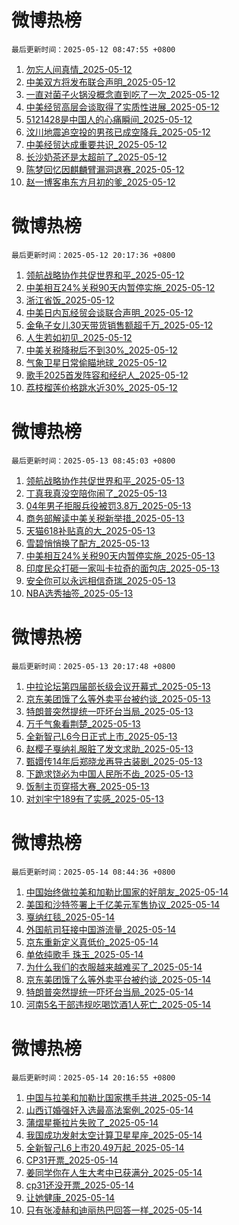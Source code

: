 # 微博热榜

`最后更新时间：2025-05-12 08:47:55 +0800`
1. [勿忘人间真情_2025-05-12](https://m.weibo.cn/search?containerid=100103type%3D1%26t%3D10%26q%3D%23%E5%8B%BF%E5%BF%98%E4%BA%BA%E9%97%B4%E7%9C%9F%E6%83%85%23&stream_entry_id=51&isnewpage=1&extparam=seat%3D1%26c_type%3D51%26pos%3D0%26q%3D%2523%25E5%258B%25BF%25E5%25BF%2598%25E4%25BA%25BA%25E9%2597%25B4%25E7%259C%259F%25E6%2583%2585%2523%26cate%3D10103%26dgr%3D0%26filter_type%3Drealtimehot%26stream_entry_id%3D51%26display_time%3D1747010873%26pre_seqid%3D17470108735869310095481)
1. [中美双方将发布联合声明_2025-05-12](https://m.weibo.cn/search?containerid=100103type%3D1%26t%3D10%26q%3D%23%E4%B8%AD%E7%BE%8E%E5%8F%8C%E6%96%B9%E5%B0%86%E5%8F%91%E5%B8%83%E8%81%94%E5%90%88%E5%A3%B0%E6%98%8E%23&stream_entry_id=31&isnewpage=1&extparam=seat%3D1%26q%3D%2523%25E4%25B8%25AD%25E7%25BE%258E%25E5%258F%258C%25E6%2596%25B9%25E5%25B0%2586%25E5%258F%2591%25E5%25B8%2583%25E8%2581%2594%25E5%2590%2588%25E5%25A3%25B0%25E6%2598%258E%2523%26filter_type%3Drealtimehot%26lcate%3D5001%26c_type%3D31%26pos%3D0%26flag%3D2%26cate%3D5001%26band_rank%3D1%26dgr%3D0%26realpos%3D1%26stream_entry_id%3D31%26display_time%3D1747010873%26pre_seqid%3D17470108735869310095481)
1. [一直对菌子火锅没概念直到吃了一次_2025-05-12](https://m.weibo.cn/search?containerid=100103type%3D1%26t%3D10%26q%3D%E4%B8%80%E7%9B%B4%E5%AF%B9%E8%8F%8C%E5%AD%90%E7%81%AB%E9%94%85%E6%B2%A1%E6%A6%82%E5%BF%B5%E7%9B%B4%E5%88%B0%E5%90%83%E4%BA%86%E4%B8%80%E6%AC%A1&stream_entry_id=31&isnewpage=1&extparam=seat%3D1%26q%3D%25E4%25B8%2580%25E7%259B%25B4%25E5%25AF%25B9%25E8%258F%258C%25E5%25AD%2590%25E7%2581%25AB%25E9%2594%2585%25E6%25B2%25A1%25E6%25A6%2582%25E5%25BF%25B5%25E7%259B%25B4%25E5%2588%25B0%25E5%2590%2583%25E4%25BA%2586%25E4%25B8%2580%25E6%25AC%25A1%26filter_type%3Drealtimehot%26lcate%3D5001%26c_type%3D31%26pos%3D1%26flag%3D1%26cate%3D5001%26band_rank%3D2%26dgr%3D0%26realpos%3D2%26stream_entry_id%3D31%26display_time%3D1747010873%26pre_seqid%3D17470108735869310095481)
1. [中美经贸高层会谈取得了实质性进展_2025-05-12](https://m.weibo.cn/search?containerid=100103type%3D1%26t%3D10%26q%3D%23%E4%B8%AD%E7%BE%8E%E7%BB%8F%E8%B4%B8%E9%AB%98%E5%B1%82%E4%BC%9A%E8%B0%88%E5%8F%96%E5%BE%97%E4%BA%86%E5%AE%9E%E8%B4%A8%E6%80%A7%E8%BF%9B%E5%B1%95%23&stream_entry_id=31&isnewpage=1&extparam=seat%3D1%26q%3D%2523%25E4%25B8%25AD%25E7%25BE%258E%25E7%25BB%258F%25E8%25B4%25B8%25E9%25AB%2598%25E5%25B1%2582%25E4%25BC%259A%25E8%25B0%2588%25E5%258F%2596%25E5%25BE%2597%25E4%25BA%2586%25E5%25AE%259E%25E8%25B4%25A8%25E6%2580%25A7%25E8%25BF%259B%25E5%25B1%2595%2523%26filter_type%3Drealtimehot%26lcate%3D5001%26c_type%3D31%26pos%3D2%26flag%3D1%26cate%3D5001%26band_rank%3D3%26dgr%3D0%26realpos%3D3%26stream_entry_id%3D31%26display_time%3D1747010873%26pre_seqid%3D17470108735869310095481)
1. [5121428是中国人的心痛瞬间_2025-05-12](https://m.weibo.cn/search?containerid=100103type%3D1%26t%3D10%26q%3D%235121428%E6%98%AF%E4%B8%AD%E5%9B%BD%E4%BA%BA%E7%9A%84%E5%BF%83%E7%97%9B%E7%9E%AC%E9%97%B4%23&stream_entry_id=31&isnewpage=1&extparam=seat%3D1%26q%3D%25235121428%25E6%2598%25AF%25E4%25B8%25AD%25E5%259B%25BD%25E4%25BA%25BA%25E7%259A%2584%25E5%25BF%2583%25E7%2597%259B%25E7%259E%25AC%25E9%2597%25B4%2523%26filter_type%3Drealtimehot%26lcate%3D5001%26c_type%3D31%26pos%3D3%26flag%3D1%26cate%3D5001%26band_rank%3D4%26dgr%3D0%26realpos%3D4%26stream_entry_id%3D31%26display_time%3D1747010873%26pre_seqid%3D17470108735869310095481)
1. [汶川地震追空投的男孩已成空降兵_2025-05-12](https://m.weibo.cn/search?containerid=100103type%3D1%26t%3D10%26q%3D%23%E6%B1%B6%E5%B7%9D%E5%9C%B0%E9%9C%87%E8%BF%BD%E7%A9%BA%E6%8A%95%E7%9A%84%E7%94%B7%E5%AD%A9%E5%B7%B2%E6%88%90%E7%A9%BA%E9%99%8D%E5%85%B5%23&stream_entry_id=31&isnewpage=1&extparam=seat%3D1%26q%3D%2523%25E6%25B1%25B6%25E5%25B7%259D%25E5%259C%25B0%25E9%259C%2587%25E8%25BF%25BD%25E7%25A9%25BA%25E6%258A%2595%25E7%259A%2584%25E7%2594%25B7%25E5%25AD%25A9%25E5%25B7%25B2%25E6%2588%2590%25E7%25A9%25BA%25E9%2599%258D%25E5%2585%25B5%2523%26filter_type%3Drealtimehot%26lcate%3D5001%26c_type%3D31%26pos%3D4%26flag%3D0%26cate%3D5001%26band_rank%3D5%26dgr%3D0%26realpos%3D5%26stream_entry_id%3D31%26display_time%3D1747010873%26pre_seqid%3D17470108735869310095481)
1. [中美经贸达成重要共识_2025-05-12](https://m.weibo.cn/search?containerid=100103type%3D1%26t%3D10%26q%3D%23%E4%B8%AD%E7%BE%8E%E7%BB%8F%E8%B4%B8%E8%BE%BE%E6%88%90%E9%87%8D%E8%A6%81%E5%85%B1%E8%AF%86%23&stream_entry_id=31&isnewpage=1&extparam=seat%3D1%26q%3D%2523%25E4%25B8%25AD%25E7%25BE%258E%25E7%25BB%258F%25E8%25B4%25B8%25E8%25BE%25BE%25E6%2588%2590%25E9%2587%258D%25E8%25A6%2581%25E5%2585%25B1%25E8%25AF%2586%2523%26filter_type%3Drealtimehot%26lcate%3D5001%26c_type%3D31%26pos%3D5%26flag%3D0%26cate%3D5001%26band_rank%3D6%26dgr%3D0%26realpos%3D6%26stream_entry_id%3D31%26display_time%3D1747010873%26pre_seqid%3D17470108735869310095481)
1. [长沙奶茶还是太超前了_2025-05-12](https://m.weibo.cn/search?containerid=100103type%3D1%26t%3D10%26q%3D%E9%95%BF%E6%B2%99%E5%A5%B6%E8%8C%B6%E8%BF%98%E6%98%AF%E5%A4%AA%E8%B6%85%E5%89%8D%E4%BA%86&stream_entry_id=31&isnewpage=1&extparam=seat%3D1%26q%3D%25E9%2595%25BF%25E6%25B2%2599%25E5%25A5%25B6%25E8%258C%25B6%25E8%25BF%2598%25E6%2598%25AF%25E5%25A4%25AA%25E8%25B6%2585%25E5%2589%258D%25E4%25BA%2586%26filter_type%3Drealtimehot%26lcate%3D5001%26c_type%3D31%26pos%3D6%26flag%3D1%26cate%3D5001%26band_rank%3D7%26dgr%3D0%26realpos%3D7%26stream_entry_id%3D31%26display_time%3D1747010873%26pre_seqid%3D17470108735869310095481)
1. [陈梦回忆因麒麟臂漏洞退赛_2025-05-12](https://m.weibo.cn/search?containerid=100103type%3D1%26t%3D10%26q%3D%23%E9%99%88%E6%A2%A6%E5%9B%9E%E5%BF%86%E5%9B%A0%E9%BA%92%E9%BA%9F%E8%87%82%E6%BC%8F%E6%B4%9E%E9%80%80%E8%B5%9B%23&stream_entry_id=31&isnewpage=1&extparam=seat%3D1%26q%3D%2523%25E9%2599%2588%25E6%25A2%25A6%25E5%259B%259E%25E5%25BF%2586%25E5%259B%25A0%25E9%25BA%2592%25E9%25BA%259F%25E8%2587%2582%25E6%25BC%258F%25E6%25B4%259E%25E9%2580%2580%25E8%25B5%259B%2523%26filter_type%3Drealtimehot%26lcate%3D5001%26c_type%3D31%26pos%3D7%26flag%3D1%26cate%3D5001%26band_rank%3D8%26dgr%3D0%26realpos%3D8%26stream_entry_id%3D31%26display_time%3D1747010873%26pre_seqid%3D17470108735869310095481)
1. [赵一博客串东方月初的爹_2025-05-12](https://m.weibo.cn/search?containerid=100103type%3D1%26t%3D10%26q%3D%23%E8%B5%B5%E4%B8%80%E5%8D%9A%E5%AE%A2%E4%B8%B2%E4%B8%9C%E6%96%B9%E6%9C%88%E5%88%9D%E7%9A%84%E7%88%B9%23&stream_entry_id=31&isnewpage=1&extparam=seat%3D1%26q%3D%2523%25E8%25B5%25B5%25E4%25B8%2580%25E5%258D%259A%25E5%25AE%25A2%25E4%25B8%25B2%25E4%25B8%259C%25E6%2596%25B9%25E6%259C%2588%25E5%2588%259D%25E7%259A%2584%25E7%2588%25B9%2523%26filter_type%3Drealtimehot%26lcate%3D5001%26c_type%3D31%26pos%3D8%26flag%3D1%26cate%3D5001%26band_rank%3D9%26dgr%3D0%26realpos%3D9%26stream_entry_id%3D31%26display_time%3D1747010873%26pre_seqid%3D17470108735869310095481)
<!-- ## 热门搜索 ## 热门话题
暂无数据 -->

# 微博热榜

`最后更新时间：2025-05-12 20:17:36 +0800`
1. [领航战略协作共促世界和平_2025-05-12](https://m.weibo.cn/search?containerid=100103type%3D1%26t%3D10%26q%3D%23%E9%A2%86%E8%88%AA%E6%88%98%E7%95%A5%E5%8D%8F%E4%BD%9C%E5%85%B1%E4%BF%83%E4%B8%96%E7%95%8C%E5%92%8C%E5%B9%B3%23&stream_entry_id=51&isnewpage=1&extparam=seat%3D1%26pos%3D0%26cate%3D10103%26q%3D%2523%25E9%25A2%2586%25E8%2588%25AA%25E6%2588%2598%25E7%2595%25A5%25E5%258D%258F%25E4%25BD%259C%25E5%2585%25B1%25E4%25BF%2583%25E4%25B8%2596%25E7%2595%258C%25E5%2592%258C%25E5%25B9%25B3%2523%26dgr%3D0%26stream_entry_id%3D51%26c_type%3D51%26filter_type%3Drealtimehot%26display_time%3D1747052255%26pre_seqid%3D174705225566103236011132)
1. [中美相互24%关税90天内暂停实施_2025-05-12](https://m.weibo.cn/search?containerid=100103type%3D1%26t%3D10%26q%3D%23%E4%B8%AD%E7%BE%8E%E7%9B%B8%E4%BA%9224%25%E5%85%B3%E7%A8%8E90%E5%A4%A9%E5%86%85%E6%9A%82%E5%81%9C%E5%AE%9E%E6%96%BD%23&stream_entry_id=31&isnewpage=1&extparam=seat%3D1%26realpos%3D1%26flag%3D16%26lcate%3D5001%26c_type%3D31%26filter_type%3Drealtimehot%26q%3D%2523%25E4%25B8%25AD%25E7%25BE%258E%25E7%259B%25B8%25E4%25BA%259224%2525%25E5%2585%25B3%25E7%25A8%258E90%25E5%25A4%25A9%25E5%2586%2585%25E6%259A%2582%25E5%2581%259C%25E5%25AE%259E%25E6%2596%25BD%2523%26dgr%3D0%26cate%3D5001%26stream_entry_id%3D31%26pos%3D0%26band_rank%3D1%26display_time%3D1747052255%26pre_seqid%3D174705225566103236011132)
1. [浙江省饭_2025-05-12](https://m.weibo.cn/search?containerid=100103type%3D1%26t%3D10%26q%3D%E6%B5%99%E6%B1%9F%E7%9C%81%E9%A5%AD&stream_entry_id=31&isnewpage=1&extparam=seat%3D1%26realpos%3D2%26flag%3D2%26lcate%3D5001%26c_type%3D31%26filter_type%3Drealtimehot%26q%3D%25E6%25B5%2599%25E6%25B1%259F%25E7%259C%2581%25E9%25A5%25AD%26dgr%3D0%26cate%3D5001%26stream_entry_id%3D31%26pos%3D1%26band_rank%3D2%26display_time%3D1747052255%26pre_seqid%3D174705225566103236011132)
1. [中美日内瓦经贸会谈联合声明_2025-05-12](https://m.weibo.cn/search?containerid=100103type%3D1%26t%3D10%26q%3D%23%E4%B8%AD%E7%BE%8E%E6%97%A5%E5%86%85%E7%93%A6%E7%BB%8F%E8%B4%B8%E4%BC%9A%E8%B0%88%E8%81%94%E5%90%88%E5%A3%B0%E6%98%8E%23&stream_entry_id=31&isnewpage=1&extparam=seat%3D1%26realpos%3D3%26flag%3D16%26lcate%3D5001%26c_type%3D31%26filter_type%3Drealtimehot%26q%3D%2523%25E4%25B8%25AD%25E7%25BE%258E%25E6%2597%25A5%25E5%2586%2585%25E7%2593%25A6%25E7%25BB%258F%25E8%25B4%25B8%25E4%25BC%259A%25E8%25B0%2588%25E8%2581%2594%25E5%2590%2588%25E5%25A3%25B0%25E6%2598%258E%2523%26dgr%3D0%26cate%3D5001%26stream_entry_id%3D31%26pos%3D2%26band_rank%3D3%26display_time%3D1747052255%26pre_seqid%3D174705225566103236011132)
1. [金龟子女儿30天带货销售额超千万_2025-05-12](https://m.weibo.cn/search?containerid=100103type%3D1%26t%3D10%26q%3D%23%E9%87%91%E9%BE%9F%E5%AD%90%E5%A5%B3%E5%84%BF30%E5%A4%A9%E5%B8%A6%E8%B4%A7%E9%94%80%E5%94%AE%E9%A2%9D%E8%B6%85%E5%8D%83%E4%B8%87%23&stream_entry_id=31&isnewpage=1&extparam=seat%3D1%26realpos%3D4%26flag%3D0%26lcate%3D5001%26c_type%3D31%26filter_type%3Drealtimehot%26q%3D%2523%25E9%2587%2591%25E9%25BE%259F%25E5%25AD%2590%25E5%25A5%25B3%25E5%2584%25BF30%25E5%25A4%25A9%25E5%25B8%25A6%25E8%25B4%25A7%25E9%2594%2580%25E5%2594%25AE%25E9%25A2%259D%25E8%25B6%2585%25E5%258D%2583%25E4%25B8%2587%2523%26dgr%3D0%26cate%3D5001%26stream_entry_id%3D31%26pos%3D3%26band_rank%3D4%26display_time%3D1747052255%26pre_seqid%3D174705225566103236011132)
1. [人生若如初见_2025-05-12](https://m.weibo.cn/search?containerid=100103type%3D1%26t%3D10%26q%3D%E4%BA%BA%E7%94%9F%E8%8B%A5%E5%A6%82%E5%88%9D%E8%A7%81&stream_entry_id=31&isnewpage=1&extparam=seat%3D1%26realpos%3D5%26flag%3D1%26lcate%3D5001%26c_type%3D31%26filter_type%3Drealtimehot%26q%3D%25E4%25BA%25BA%25E7%2594%259F%25E8%258B%25A5%25E5%25A6%2582%25E5%2588%259D%25E8%25A7%2581%26dgr%3D0%26cate%3D5001%26stream_entry_id%3D31%26pos%3D4%26band_rank%3D5%26display_time%3D1747052255%26pre_seqid%3D174705225566103236011132)
1. [中美关税降税后不到30%_2025-05-12](https://m.weibo.cn/search?containerid=100103type%3D1%26t%3D10%26q%3D%23%E4%B8%AD%E7%BE%8E%E5%85%B3%E7%A8%8E%E9%99%8D%E7%A8%8E%E5%90%8E%E4%B8%8D%E5%88%B030%25%23&stream_entry_id=31&isnewpage=1&extparam=seat%3D1%26realpos%3D6%26flag%3D0%26lcate%3D5001%26c_type%3D31%26filter_type%3Drealtimehot%26q%3D%2523%25E4%25B8%25AD%25E7%25BE%258E%25E5%2585%25B3%25E7%25A8%258E%25E9%2599%258D%25E7%25A8%258E%25E5%2590%258E%25E4%25B8%258D%25E5%2588%25B030%2525%2523%26dgr%3D0%26cate%3D5001%26stream_entry_id%3D31%26pos%3D5%26band_rank%3D6%26display_time%3D1747052255%26pre_seqid%3D174705225566103236011132)
1. [气象卫星日常偷瞄地球_2025-05-12](https://m.weibo.cn/search?containerid=100103type%3D1%26t%3D10%26q%3D%23%E6%B0%94%E8%B1%A1%E5%8D%AB%E6%98%9F%E6%97%A5%E5%B8%B8%E5%81%B7%E7%9E%84%E5%9C%B0%E7%90%83%23&stream_entry_id=31&isnewpage=1&extparam=seat%3D1%26is_ad_pos%3D1%26c_type%3D31%26filter_type%3Drealtimehot%26q%3D%2523%25E6%25B0%2594%25E8%25B1%25A1%25E5%258D%25AB%25E6%2598%259F%25E6%2597%25A5%25E5%25B8%25B8%25E5%2581%25B7%25E7%259E%2584%25E5%259C%25B0%25E7%2590%2583%2523%26cate%3D5001%26lcate%3D5001%26adid%3D285595%26pos%3D6%26stream_entry_id%3D31%26dgr%3D0%26band_rank%3D7%26display_time%3D1747052255%26pre_seqid%3D174705225566103236011132)
1. [歌手2025首发阵容和经纪人_2025-05-12](https://m.weibo.cn/search?containerid=100103type%3D1%26t%3D10%26q%3D%23%E6%AD%8C%E6%89%8B2025%E9%A6%96%E5%8F%91%E9%98%B5%E5%AE%B9%E5%92%8C%E7%BB%8F%E7%BA%AA%E4%BA%BA%23&stream_entry_id=31&isnewpage=1&extparam=seat%3D1%26realpos%3D7%26flag%3D1%26lcate%3D5001%26c_type%3D31%26filter_type%3Drealtimehot%26q%3D%2523%25E6%25AD%258C%25E6%2589%258B2025%25E9%25A6%2596%25E5%258F%2591%25E9%2598%25B5%25E5%25AE%25B9%25E5%2592%258C%25E7%25BB%258F%25E7%25BA%25AA%25E4%25BA%25BA%2523%26dgr%3D0%26cate%3D5001%26stream_entry_id%3D31%26pos%3D7%26band_rank%3D7%26display_time%3D1747052255%26pre_seqid%3D174705225566103236011132)
1. [荔枝榴莲价格跳水近30%_2025-05-12](https://m.weibo.cn/search?containerid=100103type%3D1%26t%3D10%26q%3D%23%E8%8D%94%E6%9E%9D%E6%A6%B4%E8%8E%B2%E4%BB%B7%E6%A0%BC%E8%B7%B3%E6%B0%B4%E8%BF%9130%25%23&stream_entry_id=31&isnewpage=1&extparam=seat%3D1%26realpos%3D8%26flag%3D1%26lcate%3D5001%26c_type%3D31%26filter_type%3Drealtimehot%26q%3D%2523%25E8%258D%2594%25E6%259E%259D%25E6%25A6%25B4%25E8%258E%25B2%25E4%25BB%25B7%25E6%25A0%25BC%25E8%25B7%25B3%25E6%25B0%25B4%25E8%25BF%259130%2525%2523%26dgr%3D0%26cate%3D5001%26stream_entry_id%3D31%26pos%3D8%26band_rank%3D8%26display_time%3D1747052255%26pre_seqid%3D174705225566103236011132)
<!-- ## 热门搜索 ## 热门话题
暂无数据 -->

# 微博热榜

`最后更新时间：2025-05-13 08:45:03 +0800`
1. [领航战略协作共促世界和平_2025-05-13](https://m.weibo.cn/search?containerid=100103type%3D1%26t%3D10%26q%3D%23%E9%A2%86%E8%88%AA%E6%88%98%E7%95%A5%E5%8D%8F%E4%BD%9C%E5%85%B1%E4%BF%83%E4%B8%96%E7%95%8C%E5%92%8C%E5%B9%B3%23&stream_entry_id=51&isnewpage=1&extparam=seat%3D1%26dgr%3D0%26q%3D%2523%25E9%25A2%2586%25E8%2588%25AA%25E6%2588%2598%25E7%2595%25A5%25E5%258D%258F%25E4%25BD%259C%25E5%2585%25B1%25E4%25BF%2583%25E4%25B8%2596%25E7%2595%258C%25E5%2592%258C%25E5%25B9%25B3%2523%26stream_entry_id%3D51%26filter_type%3Drealtimehot%26c_type%3D51%26pos%3D0%26cate%3D10103%26display_time%3D1747097102%26pre_seqid%3D17470971023790055086)
1. [丁真我真没空陪你闹了_2025-05-13](https://m.weibo.cn/search?containerid=100103type%3D1%26t%3D10%26q%3D%E4%B8%81%E7%9C%9F%E6%88%91%E7%9C%9F%E6%B2%A1%E7%A9%BA%E9%99%AA%E4%BD%A0%E9%97%B9%E4%BA%86&stream_entry_id=31&isnewpage=1&extparam=seat%3D1%26flag%3D2%26stream_entry_id%3D31%26filter_type%3Drealtimehot%26band_rank%3D1%26lcate%3D5001%26dgr%3D0%26q%3D%25E4%25B8%2581%25E7%259C%259F%25E6%2588%2591%25E7%259C%259F%25E6%25B2%25A1%25E7%25A9%25BA%25E9%2599%25AA%25E4%25BD%25A0%25E9%2597%25B9%25E4%25BA%2586%26c_type%3D31%26realpos%3D1%26pos%3D0%26cate%3D5001%26display_time%3D1747097102%26pre_seqid%3D17470971023790055086)
1. [04年男子拒服兵役被罚3.8万_2025-05-13](https://m.weibo.cn/search?containerid=100103type%3D1%26t%3D10%26q%3D%2304%E5%B9%B4%E7%94%B7%E5%AD%90%E6%8B%92%E6%9C%8D%E5%85%B5%E5%BD%B9%E8%A2%AB%E7%BD%9A3.8%E4%B8%87%23&stream_entry_id=31&isnewpage=1&extparam=seat%3D1%26flag%3D0%26stream_entry_id%3D31%26filter_type%3Drealtimehot%26band_rank%3D2%26lcate%3D5001%26dgr%3D0%26q%3D%252304%25E5%25B9%25B4%25E7%2594%25B7%25E5%25AD%2590%25E6%258B%2592%25E6%259C%258D%25E5%2585%25B5%25E5%25BD%25B9%25E8%25A2%25AB%25E7%25BD%259A3.8%25E4%25B8%2587%2523%26c_type%3D31%26realpos%3D2%26pos%3D1%26cate%3D5001%26display_time%3D1747097102%26pre_seqid%3D17470971023790055086)
1. [商务部解读中美关税新举措_2025-05-13](https://m.weibo.cn/search?containerid=100103type%3D1%26t%3D10%26q%3D%23%E5%95%86%E5%8A%A1%E9%83%A8%E8%A7%A3%E8%AF%BB%E4%B8%AD%E7%BE%8E%E5%85%B3%E7%A8%8E%E6%96%B0%E4%B8%BE%E6%8E%AA%23&stream_entry_id=31&isnewpage=1&extparam=seat%3D1%26flag%3D0%26stream_entry_id%3D31%26filter_type%3Drealtimehot%26band_rank%3D3%26lcate%3D5001%26dgr%3D0%26q%3D%2523%25E5%2595%2586%25E5%258A%25A1%25E9%2583%25A8%25E8%25A7%25A3%25E8%25AF%25BB%25E4%25B8%25AD%25E7%25BE%258E%25E5%2585%25B3%25E7%25A8%258E%25E6%2596%25B0%25E4%25B8%25BE%25E6%258E%25AA%2523%26c_type%3D31%26realpos%3D3%26pos%3D2%26cate%3D5001%26display_time%3D1747097102%26pre_seqid%3D17470971023790055086)
1. [天猫618补贴真的大_2025-05-13](https://m.weibo.cn/search?containerid=100103type%3D1%26t%3D10%26q%3D%23%E5%A4%A9%E7%8C%AB618%E8%A1%A5%E8%B4%B4%E7%9C%9F%E7%9A%84%E5%A4%A7%23&stream_entry_id=31&isnewpage=1&extparam=seat%3D1%26is_ad_pos%3D1%26lcate%3D5001%26band_rank%3D4%26stream_entry_id%3D31%26q%3D%2523%25E5%25A4%25A9%25E7%258C%25AB618%25E8%25A1%25A5%25E8%25B4%25B4%25E7%259C%259F%25E7%259A%2584%25E5%25A4%25A7%2523%26topic_ad%3D1%26dgr%3D0%26filter_type%3Drealtimehot%26c_type%3D31%26adid%3D285615%26pos%3D3%26cate%3D5001%26display_time%3D1747097102%26pre_seqid%3D17470971023790055086)
1. [雪碧悄悄换了配方_2025-05-13](https://m.weibo.cn/search?containerid=100103type%3D1%26t%3D10%26q%3D%23%E9%9B%AA%E7%A2%A7%E6%82%84%E6%82%84%E6%8D%A2%E4%BA%86%E9%85%8D%E6%96%B9%23&stream_entry_id=31&isnewpage=1&extparam=seat%3D1%26flag%3D0%26stream_entry_id%3D31%26filter_type%3Drealtimehot%26band_rank%3D4%26lcate%3D5001%26dgr%3D0%26q%3D%2523%25E9%259B%25AA%25E7%25A2%25A7%25E6%2582%2584%25E6%2582%2584%25E6%258D%25A2%25E4%25BA%2586%25E9%2585%258D%25E6%2596%25B9%2523%26c_type%3D31%26realpos%3D4%26pos%3D4%26cate%3D5001%26display_time%3D1747097102%26pre_seqid%3D17470971023790055086)
1. [中美相互24%关税90天内暂停实施_2025-05-13](https://m.weibo.cn/search?containerid=100103type%3D1%26t%3D10%26q%3D%23%E4%B8%AD%E7%BE%8E%E7%9B%B8%E4%BA%9224%25%E5%85%B3%E7%A8%8E90%E5%A4%A9%E5%86%85%E6%9A%82%E5%81%9C%E5%AE%9E%E6%96%BD%23&stream_entry_id=31&isnewpage=1&extparam=seat%3D1%26flag%3D0%26stream_entry_id%3D31%26filter_type%3Drealtimehot%26band_rank%3D5%26lcate%3D5001%26dgr%3D0%26q%3D%2523%25E4%25B8%25AD%25E7%25BE%258E%25E7%259B%25B8%25E4%25BA%259224%2525%25E5%2585%25B3%25E7%25A8%258E90%25E5%25A4%25A9%25E5%2586%2585%25E6%259A%2582%25E5%2581%259C%25E5%25AE%259E%25E6%2596%25BD%2523%26c_type%3D31%26realpos%3D5%26pos%3D5%26cate%3D5001%26display_time%3D1747097102%26pre_seqid%3D17470971023790055086)
1. [印度民众打砸一家叫卡拉奇的面包店_2025-05-13](https://m.weibo.cn/search?containerid=100103type%3D1%26t%3D10%26q%3D%23%E5%8D%B0%E5%BA%A6%E6%B0%91%E4%BC%97%E6%89%93%E7%A0%B8%E4%B8%80%E5%AE%B6%E5%8F%AB%E5%8D%A1%E6%8B%89%E5%A5%87%E7%9A%84%E9%9D%A2%E5%8C%85%E5%BA%97%23&stream_entry_id=31&isnewpage=1&extparam=seat%3D1%26flag%3D0%26stream_entry_id%3D31%26filter_type%3Drealtimehot%26band_rank%3D6%26lcate%3D5001%26dgr%3D0%26q%3D%2523%25E5%258D%25B0%25E5%25BA%25A6%25E6%25B0%2591%25E4%25BC%2597%25E6%2589%2593%25E7%25A0%25B8%25E4%25B8%2580%25E5%25AE%25B6%25E5%258F%25AB%25E5%258D%25A1%25E6%258B%2589%25E5%25A5%2587%25E7%259A%2584%25E9%259D%25A2%25E5%258C%2585%25E5%25BA%2597%2523%26c_type%3D31%26realpos%3D6%26pos%3D6%26cate%3D5001%26display_time%3D1747097102%26pre_seqid%3D17470971023790055086)
1. [安全你可以永远相信奇瑞_2025-05-13](https://m.weibo.cn/search?containerid=100103type%3D1%26t%3D10%26q%3D%23%E5%AE%89%E5%85%A8%E4%BD%A0%E5%8F%AF%E4%BB%A5%E6%B0%B8%E8%BF%9C%E7%9B%B8%E4%BF%A1%E5%A5%87%E7%91%9E%23&stream_entry_id=31&isnewpage=1&extparam=seat%3D1%26is_ad_pos%3D1%26lcate%3D5001%26band_rank%3D7%26stream_entry_id%3D31%26q%3D%2523%25E5%25AE%2589%25E5%2585%25A8%25E4%25BD%25A0%25E5%258F%25AF%25E4%25BB%25A5%25E6%25B0%25B8%25E8%25BF%259C%25E7%259B%25B8%25E4%25BF%25A1%25E5%25A5%2587%25E7%2591%259E%2523%26topic_ad%3D1%26dgr%3D0%26filter_type%3Drealtimehot%26c_type%3D31%26adid%3D285645%26pos%3D7%26cate%3D5001%26display_time%3D1747097102%26pre_seqid%3D17470971023790055086)
1. [NBA选秀抽签_2025-05-13](https://m.weibo.cn/search?containerid=100103type%3D1%26t%3D10%26q%3DNBA%E9%80%89%E7%A7%80%E6%8A%BD%E7%AD%BE&stream_entry_id=31&isnewpage=1&extparam=seat%3D1%26flag%3D1%26stream_entry_id%3D31%26filter_type%3Drealtimehot%26band_rank%3D7%26lcate%3D5001%26dgr%3D0%26q%3DNBA%25E9%2580%2589%25E7%25A7%2580%25E6%258A%25BD%25E7%25AD%25BE%26c_type%3D31%26realpos%3D7%26pos%3D8%26cate%3D5001%26display_time%3D1747097102%26pre_seqid%3D17470971023790055086)
<!-- ## 热门搜索 ## 热门话题
暂无数据 -->

# 微博热榜

`最后更新时间：2025-05-13 20:17:48 +0800`
1. [中拉论坛第四届部长级会议开幕式_2025-05-13](https://m.weibo.cn/search?containerid=100103type%3D1%26t%3D10%26q%3D%23%E4%B8%AD%E6%8B%89%E8%AE%BA%E5%9D%9B%E7%AC%AC%E5%9B%9B%E5%B1%8A%E9%83%A8%E9%95%BF%E7%BA%A7%E4%BC%9A%E8%AE%AE%E5%BC%80%E5%B9%95%E5%BC%8F%23&stream_entry_id=51&isnewpage=1&extparam=seat%3D1%26filter_type%3Drealtimehot%26stream_entry_id%3D51%26c_type%3D51%26cate%3D10103%26q%3D%2523%25E4%25B8%25AD%25E6%258B%2589%25E8%25AE%25BA%25E5%259D%259B%25E7%25AC%25AC%25E5%259B%259B%25E5%25B1%258A%25E9%2583%25A8%25E9%2595%25BF%25E7%25BA%25A7%25E4%25BC%259A%25E8%25AE%25AE%25E5%25BC%2580%25E5%25B9%2595%25E5%25BC%258F%2523%26dgr%3D0%26pos%3D0%26display_time%3D1747138667%26pre_seqid%3D17471386672400410482068)
1. [京东美团饿了么等外卖平台被约谈_2025-05-13](https://m.weibo.cn/search?containerid=100103type%3D1%26t%3D10%26q%3D%23%E4%BA%AC%E4%B8%9C%E7%BE%8E%E5%9B%A2%E9%A5%BF%E4%BA%86%E4%B9%88%E7%AD%89%E5%A4%96%E5%8D%96%E5%B9%B3%E5%8F%B0%E8%A2%AB%E7%BA%A6%E8%B0%88%23&stream_entry_id=31&isnewpage=1&extparam=seat%3D1%26stream_entry_id%3D31%26flag%3D1%26lcate%3D5001%26filter_type%3Drealtimehot%26pos%3D0%26c_type%3D31%26q%3D%2523%25E4%25BA%25AC%25E4%25B8%259C%25E7%25BE%258E%25E5%259B%25A2%25E9%25A5%25BF%25E4%25BA%2586%25E4%25B9%2588%25E7%25AD%2589%25E5%25A4%2596%25E5%258D%2596%25E5%25B9%25B3%25E5%258F%25B0%25E8%25A2%25AB%25E7%25BA%25A6%25E8%25B0%2588%2523%26realpos%3D1%26cate%3D5001%26dgr%3D0%26band_rank%3D1%26display_time%3D1747138667%26pre_seqid%3D17471386672400410482068)
1. [特朗普突然提统一吓坏台当局_2025-05-13](https://m.weibo.cn/search?containerid=100103type%3D1%26t%3D10%26q%3D%23%E7%89%B9%E6%9C%97%E6%99%AE%E7%AA%81%E7%84%B6%E6%8F%90%E7%BB%9F%E4%B8%80%E5%90%93%E5%9D%8F%E5%8F%B0%E5%BD%93%E5%B1%80%23&stream_entry_id=31&isnewpage=1&extparam=seat%3D1%26stream_entry_id%3D31%26flag%3D1%26lcate%3D5001%26filter_type%3Drealtimehot%26pos%3D1%26c_type%3D31%26q%3D%2523%25E7%2589%25B9%25E6%259C%2597%25E6%2599%25AE%25E7%25AA%2581%25E7%2584%25B6%25E6%258F%2590%25E7%25BB%259F%25E4%25B8%2580%25E5%2590%2593%25E5%259D%258F%25E5%258F%25B0%25E5%25BD%2593%25E5%25B1%2580%2523%26realpos%3D2%26cate%3D5001%26dgr%3D0%26band_rank%3D2%26display_time%3D1747138667%26pre_seqid%3D17471386672400410482068)
1. [万千气象看荆楚_2025-05-13](https://m.weibo.cn/search?containerid=100103type%3D1%26t%3D10%26q%3D%23%E4%B8%87%E5%8D%83%E6%B0%94%E8%B1%A1%E7%9C%8B%E8%8D%86%E6%A5%9A%23&stream_entry_id=31&isnewpage=1&extparam=seat%3D1%26stream_entry_id%3D31%26flag%3D0%26lcate%3D5001%26filter_type%3Drealtimehot%26pos%3D2%26c_type%3D31%26q%3D%2523%25E4%25B8%2587%25E5%258D%2583%25E6%25B0%2594%25E8%25B1%25A1%25E7%259C%258B%25E8%258D%2586%25E6%25A5%259A%2523%26realpos%3D3%26cate%3D5001%26dgr%3D0%26band_rank%3D3%26display_time%3D1747138667%26pre_seqid%3D17471386672400410482068)
1. [全新智己L6今日正式上市_2025-05-13](https://m.weibo.cn/search?containerid=100103type%3D1%26t%3D10%26q%3D%23%E5%85%A8%E6%96%B0%E6%99%BA%E5%B7%B1L6%E4%BB%8A%E6%97%A5%E6%AD%A3%E5%BC%8F%E4%B8%8A%E5%B8%82%23&stream_entry_id=31&isnewpage=1&extparam=seat%3D1%26adid%3D285592%26stream_entry_id%3D31%26topic_ad%3D1%26lcate%3D5001%26band_rank%3D4%26pos%3D3%26c_type%3D31%26q%3D%2523%25E5%2585%25A8%25E6%2596%25B0%25E6%2599%25BA%25E5%25B7%25B1L6%25E4%25BB%258A%25E6%2597%25A5%25E6%25AD%25A3%25E5%25BC%258F%25E4%25B8%258A%25E5%25B8%2582%2523%26is_ad_pos%3D1%26cate%3D5001%26dgr%3D0%26filter_type%3Drealtimehot%26display_time%3D1747138667%26pre_seqid%3D17471386672400410482068)
1. [赵樱子戛纳礼服脏了发文求助_2025-05-13](https://m.weibo.cn/search?containerid=100103type%3D1%26t%3D10%26q%3D%E8%B5%B5%E6%A8%B1%E5%AD%90%E6%88%9B%E7%BA%B3%E7%A4%BC%E6%9C%8D%E8%84%8F%E4%BA%86%E5%8F%91%E6%96%87%E6%B1%82%E5%8A%A9&stream_entry_id=31&isnewpage=1&extparam=seat%3D1%26stream_entry_id%3D31%26flag%3D1%26lcate%3D5001%26filter_type%3Drealtimehot%26pos%3D4%26c_type%3D31%26q%3D%25E8%25B5%25B5%25E6%25A8%25B1%25E5%25AD%2590%25E6%2588%259B%25E7%25BA%25B3%25E7%25A4%25BC%25E6%259C%258D%25E8%2584%258F%25E4%25BA%2586%25E5%258F%2591%25E6%2596%2587%25E6%25B1%2582%25E5%258A%25A9%26realpos%3D4%26cate%3D5001%26dgr%3D0%26band_rank%3D4%26display_time%3D1747138667%26pre_seqid%3D17471386672400410482068)
1. [甄嬛传14年后郑晓龙再导古装剧_2025-05-13](https://m.weibo.cn/search?containerid=100103type%3D1%26t%3D10%26q%3D%23%E7%94%84%E5%AC%9B%E4%BC%A014%E5%B9%B4%E5%90%8E%E9%83%91%E6%99%93%E9%BE%99%E5%86%8D%E5%AF%BC%E5%8F%A4%E8%A3%85%E5%89%A7%23&stream_entry_id=31&isnewpage=1&extparam=seat%3D1%26stream_entry_id%3D31%26flag%3D1%26lcate%3D5001%26filter_type%3Drealtimehot%26pos%3D5%26c_type%3D31%26q%3D%2523%25E7%2594%2584%25E5%25AC%259B%25E4%25BC%25A014%25E5%25B9%25B4%25E5%2590%258E%25E9%2583%2591%25E6%2599%2593%25E9%25BE%2599%25E5%2586%258D%25E5%25AF%25BC%25E5%258F%25A4%25E8%25A3%2585%25E5%2589%25A7%2523%26realpos%3D5%26cate%3D5001%26dgr%3D0%26band_rank%3D5%26display_time%3D1747138667%26pre_seqid%3D17471386672400410482068)
1. [下跪求饶必为中国人民所不齿_2025-05-13](https://m.weibo.cn/search?containerid=100103type%3D1%26t%3D10%26q%3D%23%E4%B8%8B%E8%B7%AA%E6%B1%82%E9%A5%B6%E5%BF%85%E4%B8%BA%E4%B8%AD%E5%9B%BD%E4%BA%BA%E6%B0%91%E6%89%80%E4%B8%8D%E9%BD%BF%23&stream_entry_id=31&isnewpage=1&extparam=seat%3D1%26stream_entry_id%3D31%26flag%3D1%26lcate%3D5001%26filter_type%3Drealtimehot%26pos%3D6%26c_type%3D31%26q%3D%2523%25E4%25B8%258B%25E8%25B7%25AA%25E6%25B1%2582%25E9%25A5%25B6%25E5%25BF%2585%25E4%25B8%25BA%25E4%25B8%25AD%25E5%259B%25BD%25E4%25BA%25BA%25E6%25B0%2591%25E6%2589%2580%25E4%25B8%258D%25E9%25BD%25BF%2523%26realpos%3D6%26cate%3D5001%26dgr%3D0%26band_rank%3D6%26display_time%3D1747138667%26pre_seqid%3D17471386672400410482068)
1. [饭制主页穿搭大赛_2025-05-13](https://m.weibo.cn/search?containerid=100103type%3D1%26t%3D10%26q%3D%23%E9%A5%AD%E5%88%B6%E4%B8%BB%E9%A1%B5%E7%A9%BF%E6%90%AD%E5%A4%A7%E8%B5%9B%23&stream_entry_id=31&isnewpage=1&extparam=seat%3D1%26adid%3D285597%26stream_entry_id%3D31%26lcate%3D5001%26filter_type%3Drealtimehot%26pos%3D7%26c_type%3D31%26q%3D%2523%25E9%25A5%25AD%25E5%2588%25B6%25E4%25B8%25BB%25E9%25A1%25B5%25E7%25A9%25BF%25E6%2590%25AD%25E5%25A4%25A7%25E8%25B5%259B%2523%26is_ad_pos%3D1%26cate%3D5001%26dgr%3D0%26band_rank%3D7%26display_time%3D1747138667%26pre_seqid%3D17471386672400410482068)
1. [对刘宇宁189有了实感_2025-05-13](https://m.weibo.cn/search?containerid=100103type%3D1%26t%3D10%26q%3D%E5%AF%B9%E5%88%98%E5%AE%87%E5%AE%81189%E6%9C%89%E4%BA%86%E5%AE%9E%E6%84%9F&stream_entry_id=31&isnewpage=1&extparam=seat%3D1%26stream_entry_id%3D31%26flag%3D2%26lcate%3D5001%26filter_type%3Drealtimehot%26pos%3D8%26c_type%3D31%26q%3D%25E5%25AF%25B9%25E5%2588%2598%25E5%25AE%2587%25E5%25AE%2581189%25E6%259C%2589%25E4%25BA%2586%25E5%25AE%259E%25E6%2584%259F%26realpos%3D7%26cate%3D5001%26dgr%3D0%26band_rank%3D7%26display_time%3D1747138667%26pre_seqid%3D17471386672400410482068)
<!-- ## 热门搜索 ## 热门话题
暂无数据 -->

# 微博热榜

`最后更新时间：2025-05-14 08:44:36 +0800`
1. [中国始终做拉美和加勒比国家的好朋友_2025-05-14](https://m.weibo.cn/search?containerid=100103type%3D1%26t%3D10%26q%3D%23%E4%B8%AD%E5%9B%BD%E5%A7%8B%E7%BB%88%E5%81%9A%E6%8B%89%E7%BE%8E%E5%92%8C%E5%8A%A0%E5%8B%92%E6%AF%94%E5%9B%BD%E5%AE%B6%E7%9A%84%E5%A5%BD%E6%9C%8B%E5%8F%8B%23&stream_entry_id=51&isnewpage=1&extparam=seat%3D1%26cate%3D10103%26dgr%3D0%26q%3D%2523%25E4%25B8%25AD%25E5%259B%25BD%25E5%25A7%258B%25E7%25BB%2588%25E5%2581%259A%25E6%258B%2589%25E7%25BE%258E%25E5%2592%258C%25E5%258A%25A0%25E5%258B%2592%25E6%25AF%2594%25E5%259B%25BD%25E5%25AE%25B6%25E7%259A%2584%25E5%25A5%25BD%25E6%259C%258B%25E5%258F%258B%2523%26filter_type%3Drealtimehot%26stream_entry_id%3D51%26c_type%3D51%26pos%3D0%26display_time%3D1747183475%26pre_seqid%3D17471834756510414504368)
1. [美国和沙特签署上千亿美元军售协议_2025-05-14](https://m.weibo.cn/search?containerid=100103type%3D1%26t%3D10%26q%3D%23%E7%BE%8E%E5%9B%BD%E5%92%8C%E6%B2%99%E7%89%B9%E7%AD%BE%E7%BD%B2%E4%B8%8A%E5%8D%83%E4%BA%BF%E7%BE%8E%E5%85%83%E5%86%9B%E5%94%AE%E5%8D%8F%E8%AE%AE%23&stream_entry_id=31&isnewpage=1&extparam=seat%3D1%26flag%3D0%26q%3D%2523%25E7%25BE%258E%25E5%259B%25BD%25E5%2592%258C%25E6%25B2%2599%25E7%2589%25B9%25E7%25AD%25BE%25E7%25BD%25B2%25E4%25B8%258A%25E5%258D%2583%25E4%25BA%25BF%25E7%25BE%258E%25E5%2585%2583%25E5%2586%259B%25E5%2594%25AE%25E5%258D%258F%25E8%25AE%25AE%2523%26realpos%3D1%26lcate%3D5001%26c_type%3D31%26pos%3D0%26cate%3D5001%26dgr%3D0%26stream_entry_id%3D31%26band_rank%3D1%26filter_type%3Drealtimehot%26display_time%3D1747183475%26pre_seqid%3D17471834756510414504368)
1. [戛纳红毯_2025-05-14](https://m.weibo.cn/search?containerid=100103type%3D1%26t%3D10%26q%3D%E6%88%9B%E7%BA%B3%E7%BA%A2%E6%AF%AF&stream_entry_id=31&isnewpage=1&extparam=seat%3D1%26flag%3D1%26q%3D%25E6%2588%259B%25E7%25BA%25B3%25E7%25BA%25A2%25E6%25AF%25AF%26realpos%3D2%26lcate%3D5001%26c_type%3D31%26pos%3D1%26cate%3D5001%26dgr%3D0%26stream_entry_id%3D31%26band_rank%3D2%26filter_type%3Drealtimehot%26display_time%3D1747183475%26pre_seqid%3D17471834756510414504368)
1. [外国航司狂接中国游流量_2025-05-14](https://m.weibo.cn/search?containerid=100103type%3D1%26t%3D10%26q%3D%23%E5%A4%96%E5%9B%BD%E8%88%AA%E5%8F%B8%E7%8B%82%E6%8E%A5%E4%B8%AD%E5%9B%BD%E6%B8%B8%E6%B5%81%E9%87%8F%23&stream_entry_id=31&isnewpage=1&extparam=seat%3D1%26flag%3D0%26q%3D%2523%25E5%25A4%2596%25E5%259B%25BD%25E8%2588%25AA%25E5%258F%25B8%25E7%258B%2582%25E6%258E%25A5%25E4%25B8%25AD%25E5%259B%25BD%25E6%25B8%25B8%25E6%25B5%2581%25E9%2587%258F%2523%26realpos%3D3%26lcate%3D5001%26c_type%3D31%26pos%3D2%26cate%3D5001%26dgr%3D0%26stream_entry_id%3D31%26band_rank%3D3%26filter_type%3Drealtimehot%26display_time%3D1747183475%26pre_seqid%3D17471834756510414504368)
1. [京东重新定义真低价_2025-05-14](https://m.weibo.cn/search?containerid=100103type%3D1%26t%3D10%26q%3D%23%E4%BA%AC%E4%B8%9C%E9%87%8D%E6%96%B0%E5%AE%9A%E4%B9%89%E7%9C%9F%E4%BD%8E%E4%BB%B7%23&stream_entry_id=31&isnewpage=1&extparam=seat%3D1%26q%3D%2523%25E4%25BA%25AC%25E4%25B8%259C%25E9%2587%258D%25E6%2596%25B0%25E5%25AE%259A%25E4%25B9%2589%25E7%259C%259F%25E4%25BD%258E%25E4%25BB%25B7%2523%26lcate%3D5001%26adid%3D285610%26band_rank%3D4%26pos%3D3%26cate%3D5001%26dgr%3D0%26topic_ad%3D1%26is_ad_pos%3D1%26stream_entry_id%3D31%26c_type%3D31%26filter_type%3Drealtimehot%26display_time%3D1747183475%26pre_seqid%3D17471834756510414504368)
1. [单依纯歌手 珠玉_2025-05-14](https://m.weibo.cn/search?containerid=100103type%3D1%26t%3D10%26q%3D%E5%8D%95%E4%BE%9D%E7%BA%AF%E6%AD%8C%E6%89%8B+%E7%8F%A0%E7%8E%89&stream_entry_id=31&isnewpage=1&extparam=seat%3D1%26flag%3D1%26q%3D%25E5%258D%2595%25E4%25BE%259D%25E7%25BA%25AF%25E6%25AD%258C%25E6%2589%258B%2520%25E7%258F%25A0%25E7%258E%2589%26realpos%3D4%26lcate%3D5001%26c_type%3D31%26pos%3D4%26cate%3D5001%26dgr%3D0%26stream_entry_id%3D31%26band_rank%3D4%26filter_type%3Drealtimehot%26display_time%3D1747183475%26pre_seqid%3D17471834756510414504368)
1. [为什么我们的衣服越来越难买了_2025-05-14](https://m.weibo.cn/search?containerid=100103type%3D1%26t%3D10%26q%3D%23%E4%B8%BA%E4%BB%80%E4%B9%88%E6%88%91%E4%BB%AC%E7%9A%84%E8%A1%A3%E6%9C%8D%E8%B6%8A%E6%9D%A5%E8%B6%8A%E9%9A%BE%E4%B9%B0%E4%BA%86%23&stream_entry_id=31&isnewpage=1&extparam=seat%3D1%26flag%3D0%26q%3D%2523%25E4%25B8%25BA%25E4%25BB%2580%25E4%25B9%2588%25E6%2588%2591%25E4%25BB%25AC%25E7%259A%2584%25E8%25A1%25A3%25E6%259C%258D%25E8%25B6%258A%25E6%259D%25A5%25E8%25B6%258A%25E9%259A%25BE%25E4%25B9%25B0%25E4%25BA%2586%2523%26realpos%3D5%26lcate%3D5001%26c_type%3D31%26pos%3D5%26cate%3D5001%26dgr%3D0%26stream_entry_id%3D31%26band_rank%3D5%26filter_type%3Drealtimehot%26display_time%3D1747183475%26pre_seqid%3D17471834756510414504368)
1. [京东美团饿了么等外卖平台被约谈_2025-05-14](https://m.weibo.cn/search?containerid=100103type%3D1%26t%3D10%26q%3D%23%E4%BA%AC%E4%B8%9C%E7%BE%8E%E5%9B%A2%E9%A5%BF%E4%BA%86%E4%B9%88%E7%AD%89%E5%A4%96%E5%8D%96%E5%B9%B3%E5%8F%B0%E8%A2%AB%E7%BA%A6%E8%B0%88%23&stream_entry_id=31&isnewpage=1&extparam=seat%3D1%26flag%3D0%26q%3D%2523%25E4%25BA%25AC%25E4%25B8%259C%25E7%25BE%258E%25E5%259B%25A2%25E9%25A5%25BF%25E4%25BA%2586%25E4%25B9%2588%25E7%25AD%2589%25E5%25A4%2596%25E5%258D%2596%25E5%25B9%25B3%25E5%258F%25B0%25E8%25A2%25AB%25E7%25BA%25A6%25E8%25B0%2588%2523%26realpos%3D6%26lcate%3D5001%26c_type%3D31%26pos%3D6%26cate%3D5001%26dgr%3D0%26stream_entry_id%3D31%26band_rank%3D6%26filter_type%3Drealtimehot%26display_time%3D1747183475%26pre_seqid%3D17471834756510414504368)
1. [特朗普突然提统一吓坏台当局_2025-05-14](https://m.weibo.cn/search?containerid=100103type%3D1%26t%3D10%26q%3D%23%E7%89%B9%E6%9C%97%E6%99%AE%E7%AA%81%E7%84%B6%E6%8F%90%E7%BB%9F%E4%B8%80%E5%90%93%E5%9D%8F%E5%8F%B0%E5%BD%93%E5%B1%80%23&stream_entry_id=31&isnewpage=1&extparam=seat%3D1%26flag%3D0%26q%3D%2523%25E7%2589%25B9%25E6%259C%2597%25E6%2599%25AE%25E7%25AA%2581%25E7%2584%25B6%25E6%258F%2590%25E7%25BB%259F%25E4%25B8%2580%25E5%2590%2593%25E5%259D%258F%25E5%258F%25B0%25E5%25BD%2593%25E5%25B1%2580%2523%26realpos%3D7%26lcate%3D5001%26c_type%3D31%26pos%3D7%26cate%3D5001%26dgr%3D0%26stream_entry_id%3D31%26band_rank%3D7%26filter_type%3Drealtimehot%26display_time%3D1747183475%26pre_seqid%3D17471834756510414504368)
1. [河南5名干部违规吃喝饮酒1人死亡_2025-05-14](https://m.weibo.cn/search?containerid=100103type%3D1%26t%3D10%26q%3D%23%E6%B2%B3%E5%8D%975%E5%90%8D%E5%B9%B2%E9%83%A8%E8%BF%9D%E8%A7%84%E5%90%83%E5%96%9D%E9%A5%AE%E9%85%921%E4%BA%BA%E6%AD%BB%E4%BA%A1%23&stream_entry_id=31&isnewpage=1&extparam=seat%3D1%26flag%3D0%26q%3D%2523%25E6%25B2%25B3%25E5%258D%25975%25E5%2590%258D%25E5%25B9%25B2%25E9%2583%25A8%25E8%25BF%259D%25E8%25A7%2584%25E5%2590%2583%25E5%2596%259D%25E9%25A5%25AE%25E9%2585%25921%25E4%25BA%25BA%25E6%25AD%25BB%25E4%25BA%25A1%2523%26realpos%3D8%26lcate%3D5001%26c_type%3D31%26pos%3D8%26cate%3D5001%26dgr%3D0%26stream_entry_id%3D31%26band_rank%3D8%26filter_type%3Drealtimehot%26display_time%3D1747183475%26pre_seqid%3D17471834756510414504368)
<!-- ## 热门搜索 ## 热门话题
暂无数据 -->

# 微博热榜

`最后更新时间：2025-05-14 20:16:55 +0800`
1. [中国与拉美和加勒比国家携手共进_2025-05-14](https://m.weibo.cn/search?containerid=100103type%3D1%26t%3D10%26q%3D%23%E4%B8%AD%E5%9B%BD%E4%B8%8E%E6%8B%89%E7%BE%8E%E5%92%8C%E5%8A%A0%E5%8B%92%E6%AF%94%E5%9B%BD%E5%AE%B6%E6%90%BA%E6%89%8B%E5%85%B1%E8%BF%9B%23&stream_entry_id=51&isnewpage=1&extparam=seat%3D1%26c_type%3D51%26pos%3D0%26cate%3D10103%26q%3D%2523%25E4%25B8%25AD%25E5%259B%25BD%25E4%25B8%258E%25E6%258B%2589%25E7%25BE%258E%25E5%2592%258C%25E5%258A%25A0%25E5%258B%2592%25E6%25AF%2594%25E5%259B%25BD%25E5%25AE%25B6%25E6%2590%25BA%25E6%2589%258B%25E5%2585%25B1%25E8%25BF%259B%2523%26stream_entry_id%3D51%26filter_type%3Drealtimehot%26dgr%3D0%26display_time%3D1747225014%26pre_seqid%3D174722501430502464913105)
1. [山西订婚强奸入选最高法案例_2025-05-14](https://m.weibo.cn/search?containerid=100103type%3D1%26t%3D10%26q%3D%23%E5%B1%B1%E8%A5%BF%E8%AE%A2%E5%A9%9A%E5%BC%BA%E5%A5%B8%E5%85%A5%E9%80%89%E6%9C%80%E9%AB%98%E6%B3%95%E6%A1%88%E4%BE%8B%23&stream_entry_id=31&isnewpage=1&extparam=seat%3D1%26stream_entry_id%3D31%26realpos%3D1%26filter_type%3Drealtimehot%26c_type%3D31%26pos%3D0%26flag%3D2%26cate%3D5001%26q%3D%2523%25E5%25B1%25B1%25E8%25A5%25BF%25E8%25AE%25A2%25E5%25A9%259A%25E5%25BC%25BA%25E5%25A5%25B8%25E5%2585%25A5%25E9%2580%2589%25E6%259C%2580%25E9%25AB%2598%25E6%25B3%2595%25E6%25A1%2588%25E4%25BE%258B%2523%26lcate%3D5001%26band_rank%3D1%26dgr%3D0%26display_time%3D1747225014%26pre_seqid%3D174722501430502464913105)
1. [蒲熠星撕拉片失败了_2025-05-14](https://m.weibo.cn/search?containerid=100103type%3D1%26t%3D10%26q%3D%23%E8%92%B2%E7%86%A0%E6%98%9F%E6%92%95%E6%8B%89%E7%89%87%E5%A4%B1%E8%B4%A5%E4%BA%86%23&stream_entry_id=31&isnewpage=1&extparam=seat%3D1%26stream_entry_id%3D31%26realpos%3D2%26filter_type%3Drealtimehot%26c_type%3D31%26pos%3D1%26flag%3D1%26cate%3D5001%26q%3D%2523%25E8%2592%25B2%25E7%2586%25A0%25E6%2598%259F%25E6%2592%2595%25E6%258B%2589%25E7%2589%2587%25E5%25A4%25B1%25E8%25B4%25A5%25E4%25BA%2586%2523%26lcate%3D5001%26band_rank%3D2%26dgr%3D0%26display_time%3D1747225014%26pre_seqid%3D174722501430502464913105)
1. [我国成功发射太空计算卫星星座_2025-05-14](https://m.weibo.cn/search?containerid=100103type%3D1%26t%3D10%26q%3D%23%E6%88%91%E5%9B%BD%E6%88%90%E5%8A%9F%E5%8F%91%E5%B0%84%E5%A4%AA%E7%A9%BA%E8%AE%A1%E7%AE%97%E5%8D%AB%E6%98%9F%E6%98%9F%E5%BA%A7%23&stream_entry_id=31&isnewpage=1&extparam=seat%3D1%26stream_entry_id%3D31%26realpos%3D3%26filter_type%3Drealtimehot%26c_type%3D31%26pos%3D2%26flag%3D0%26cate%3D5001%26q%3D%2523%25E6%2588%2591%25E5%259B%25BD%25E6%2588%2590%25E5%258A%259F%25E5%258F%2591%25E5%25B0%2584%25E5%25A4%25AA%25E7%25A9%25BA%25E8%25AE%25A1%25E7%25AE%2597%25E5%258D%25AB%25E6%2598%259F%25E6%2598%259F%25E5%25BA%25A7%2523%26lcate%3D5001%26band_rank%3D3%26dgr%3D0%26display_time%3D1747225014%26pre_seqid%3D174722501430502464913105)
1. [全新智己L6上市20.49万起_2025-05-14](https://m.weibo.cn/search?containerid=100103type%3D1%26t%3D296%26q%3D%23%E6%B2%B7%E9%92%B8%E5%91%AE%E7%9F%B6%23&hide_search_bar=1&replace_title=+)
1. [CP31开票_2025-05-14](https://m.weibo.cn/search?containerid=100103type%3D1%26t%3D10%26q%3DCP31%E5%BC%80%E7%A5%A8&stream_entry_id=31&isnewpage=1&extparam=seat%3D1%26stream_entry_id%3D31%26realpos%3D4%26filter_type%3Drealtimehot%26c_type%3D31%26pos%3D4%26flag%3D1%26cate%3D5001%26q%3DCP31%25E5%25BC%2580%25E7%25A5%25A8%26lcate%3D5001%26band_rank%3D4%26dgr%3D0%26display_time%3D1747225014%26pre_seqid%3D174722501430502464913105)
1. [姜同学你在人生大考中已获满分_2025-05-14](https://m.weibo.cn/search?containerid=100103type%3D1%26t%3D10%26q%3D%23%E5%A7%9C%E5%90%8C%E5%AD%A6%E4%BD%A0%E5%9C%A8%E4%BA%BA%E7%94%9F%E5%A4%A7%E8%80%83%E4%B8%AD%E5%B7%B2%E8%8E%B7%E6%BB%A1%E5%88%86%23&stream_entry_id=31&isnewpage=1&extparam=seat%3D1%26stream_entry_id%3D31%26realpos%3D5%26filter_type%3Drealtimehot%26c_type%3D31%26pos%3D5%26flag%3D32768%26cate%3D5001%26q%3D%2523%25E5%25A7%259C%25E5%2590%258C%25E5%25AD%25A6%25E4%25BD%25A0%25E5%259C%25A8%25E4%25BA%25BA%25E7%2594%259F%25E5%25A4%25A7%25E8%2580%2583%25E4%25B8%25AD%25E5%25B7%25B2%25E8%258E%25B7%25E6%25BB%25A1%25E5%2588%2586%2523%26lcate%3D5001%26band_rank%3D5%26dgr%3D0%26display_time%3D1747225014%26pre_seqid%3D174722501430502464913105)
1. [cp31还没开票_2025-05-14](https://m.weibo.cn/search?containerid=100103type%3D1%26t%3D10%26q%3Dcp31%E8%BF%98%E6%B2%A1%E5%BC%80%E7%A5%A8&stream_entry_id=31&isnewpage=1&extparam=seat%3D1%26stream_entry_id%3D31%26realpos%3D6%26filter_type%3Drealtimehot%26c_type%3D31%26pos%3D6%26flag%3D0%26cate%3D5001%26q%3Dcp31%25E8%25BF%2598%25E6%25B2%25A1%25E5%25BC%2580%25E7%25A5%25A8%26lcate%3D5001%26band_rank%3D6%26dgr%3D0%26display_time%3D1747225014%26pre_seqid%3D174722501430502464913105)
1. [让她健康_2025-05-14](https://m.weibo.cn/search?containerid=100103type%3D1%26t%3D10%26q%3D%23%E8%AE%A9%E5%A5%B9%E5%81%A5%E5%BA%B7%23&stream_entry_id=31&isnewpage=1&extparam=seat%3D1%26is_ad_pos%3D1%26stream_entry_id%3D31%26filter_type%3Drealtimehot%26topic_ad%3D1%26c_type%3D31%26pos%3D7%26lcate%3D5001%26cate%3D5001%26q%3D%2523%25E8%25AE%25A9%25E5%25A5%25B9%25E5%2581%25A5%25E5%25BA%25B7%2523%26adid%3D285693%26band_rank%3D7%26dgr%3D0%26display_time%3D1747225014%26pre_seqid%3D174722501430502464913105)
1. [只有张凌赫和迪丽热巴回答一样_2025-05-14](https://m.weibo.cn/search?containerid=100103type%3D1%26t%3D10%26q%3D%E5%8F%AA%E6%9C%89%E5%BC%A0%E5%87%8C%E8%B5%AB%E5%92%8C%E8%BF%AA%E4%B8%BD%E7%83%AD%E5%B7%B4%E5%9B%9E%E7%AD%94%E4%B8%80%E6%A0%B7&stream_entry_id=31&isnewpage=1&extparam=seat%3D1%26stream_entry_id%3D31%26realpos%3D7%26filter_type%3Drealtimehot%26c_type%3D31%26pos%3D8%26flag%3D1%26cate%3D5001%26q%3D%25E5%258F%25AA%25E6%259C%2589%25E5%25BC%25A0%25E5%2587%258C%25E8%25B5%25AB%25E5%2592%258C%25E8%25BF%25AA%25E4%25B8%25BD%25E7%2583%25AD%25E5%25B7%25B4%25E5%259B%259E%25E7%25AD%2594%25E4%25B8%2580%25E6%25A0%25B7%26lcate%3D5001%26band_rank%3D7%26dgr%3D0%26display_time%3D1747225014%26pre_seqid%3D174722501430502464913105)
<!-- ## 热门搜索 ## 热门话题
暂无数据 -->


